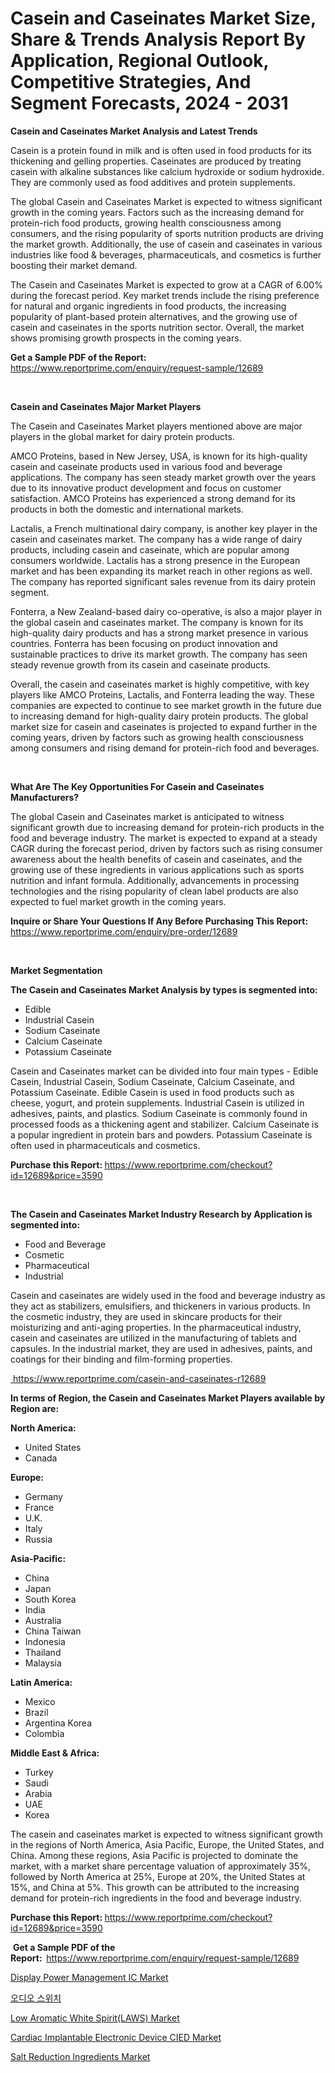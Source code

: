 <p><h1>Casein and Caseinates Market Size, Share & Trends Analysis Report By Application, Regional Outlook, Competitive Strategies, And Segment Forecasts, 2024 - 2031</h1></p><p><strong>Casein and Caseinates Market Analysis and Latest Trends</strong></p>
<p><p>Casein is a protein found in milk and is often used in food products for its thickening and gelling properties. Caseinates are produced by treating casein with alkaline substances like calcium hydroxide or sodium hydroxide. They are commonly used as food additives and protein supplements.</p><p>The global Casein and Caseinates Market is expected to witness significant growth in the coming years. Factors such as the increasing demand for protein-rich food products, growing health consciousness among consumers, and the rising popularity of sports nutrition products are driving the market growth. Additionally, the use of casein and caseinates in various industries like food & beverages, pharmaceuticals, and cosmetics is further boosting their market demand.</p><p>The Casein and Caseinates Market is expected to grow at a CAGR of 6.00% during the forecast period. Key market trends include the rising preference for natural and organic ingredients in food products, the increasing popularity of plant-based protein alternatives, and the growing use of casein and caseinates in the sports nutrition sector. Overall, the market shows promising growth prospects in the coming years.</p></p>
<p><strong>Get a Sample PDF of the Report:&nbsp;</strong> <a href="https://www.reportprime.com/enquiry/request-sample/12689">https://www.reportprime.com/enquiry/request-sample/12689</a></p>
<p>&nbsp;</p>
<p><strong>Casein and Caseinates Major Market Players</strong></p>
<p><p>The Casein and Caseinates Market players mentioned above are major players in the global market for dairy protein products. </p><p>AMCO Proteins, based in New Jersey, USA, is known for its high-quality casein and caseinate products used in various food and beverage applications. The company has seen steady market growth over the years due to its innovative product development and focus on customer satisfaction. AMCO Proteins has experienced a strong demand for its products in both the domestic and international markets.</p><p>Lactalis, a French multinational dairy company, is another key player in the casein and caseinates market. The company has a wide range of dairy products, including casein and caseinate, which are popular among consumers worldwide. Lactalis has a strong presence in the European market and has been expanding its market reach in other regions as well. The company has reported significant sales revenue from its dairy protein segment.</p><p>Fonterra, a New Zealand-based dairy co-operative, is also a major player in the global casein and caseinates market. The company is known for its high-quality dairy products and has a strong market presence in various countries. Fonterra has been focusing on product innovation and sustainable practices to drive its market growth. The company has seen steady revenue growth from its casein and caseinate products.</p><p>Overall, the casein and caseinates market is highly competitive, with key players like AMCO Proteins, Lactalis, and Fonterra leading the way. These companies are expected to continue to see market growth in the future due to increasing demand for high-quality dairy protein products. The global market size for casein and caseinates is projected to expand further in the coming years, driven by factors such as growing health consciousness among consumers and rising demand for protein-rich food and beverages.</p></p>
<p>&nbsp;</p>
<p><strong>What Are The Key Opportunities For Casein and Caseinates Manufacturers?</strong></p>
<p><p>The global Casein and Caseinates market is anticipated to witness significant growth due to increasing demand for protein-rich products in the food and beverage industry. The market is expected to expand at a steady CAGR during the forecast period, driven by factors such as rising consumer awareness about the health benefits of casein and caseinates, and the growing use of these ingredients in various applications such as sports nutrition and infant formula. Additionally, advancements in processing technologies and the rising popularity of clean label products are also expected to fuel market growth in the coming years.</p></p>
<p><strong>Inquire or Share Your Questions If Any Before Purchasing This Report:</strong> <a href="https://www.reportprime.com/enquiry/pre-order/12689">https://www.reportprime.com/enquiry/pre-order/12689</a></p>
<p>&nbsp;</p>
<p><strong>Market Segmentation</strong></p>
<p><strong>The Casein and Caseinates Market Analysis by types is segmented into:</strong></p>
<p><ul><li>Edible</li><li>Industrial Casein</li><li>Sodium Caseinate</li><li>Calcium Caseinate</li><li>Potassium Caseinate</li></ul></p>
<p><p>Casein and Caseinates market can be divided into four main types - Edible Casein, Industrial Casein, Sodium Caseinate, Calcium Caseinate, and Potassium Caseinate. Edible Casein is used in food products such as cheese, yogurt, and protein supplements. Industrial Casein is utilized in adhesives, paints, and plastics. Sodium Caseinate is commonly found in processed foods as a thickening agent and stabilizer. Calcium Caseinate is a popular ingredient in protein bars and powders. Potassium Caseinate is often used in pharmaceuticals and cosmetics.</p></p>
<p><strong>Purchase this Report:&nbsp;</strong><a href="https://www.reportprime.com/checkout?id=12689&price=3590">https://www.reportprime.com/checkout?id=12689&price=3590</a></p>
<p>&nbsp;</p>
<p><strong>The Casein and Caseinates Market Industry Research by Application is segmented into:</strong></p>
<p><ul><li>Food and Beverage</li><li>Cosmetic</li><li>Pharmaceutical</li><li>Industrial</li></ul></p>
<p><p>Casein and caseinates are widely used in the food and beverage industry as they act as stabilizers, emulsifiers, and thickeners in various products. In the cosmetic industry, they are used in skincare products for their moisturizing and anti-aging properties. In the pharmaceutical industry, casein and caseinates are utilized in the manufacturing of tablets and capsules. In the industrial market, they are used in adhesives, paints, and coatings for their binding and film-forming properties.</p></p>
<p><a href="https://www.reportprime.com/casein-and-caseinates-r12689">&nbsp;https://www.reportprime.com/casein-and-caseinates-r12689</a></p>
<p><strong>In terms of Region, the Casein and Caseinates Market Players available by Region are:</strong></p>
<p>
    <p> <strong> North America: </strong>
        <ul>
            <li>United States</li>
            <li>Canada</li>
        </ul>
        </p> 
    <p> <strong> Europe: </strong>
        <ul>
            <li>Germany</li>
            <li>France</li>
            <li>U.K.</li>
            <li>Italy</li>
            <li>Russia</li>
        </ul>
        </p> 
    <p> <strong> Asia-Pacific: </strong>
        <ul>
            <li>China</li>
            <li>Japan</li>
            <li>South Korea</li>
            <li>India</li>
            <li>Australia</li>
            <li>China Taiwan</li>
            <li>Indonesia</li>
            <li>Thailand</li>
            <li>Malaysia</li>
        </ul>
        </p> 
    <p> <strong> Latin America: </strong>
        <ul>
            <li>Mexico</li>
            <li>Brazil</li>
            <li>Argentina Korea</li>
            <li>Colombia</li>
        </ul>
        </p> 
    <p> <strong> Middle East & Africa: </strong>
        <ul>
            <li>Turkey</li>
            <li>Saudi</li>
            <li>Arabia</li>
            <li>UAE</li>
            <li>Korea</li>
        </ul>
    </p>
    </p>
<p><p>The casein and caseinates market is expected to witness significant growth in the regions of North America, Asia Pacific, Europe, the United States, and China. Among these regions, Asia Pacific is projected to dominate the market, with a market share percentage valuation of approximately 35%, followed by North America at 25%, Europe at 20%, the United States at 15%, and China at 5%. This growth can be attributed to the increasing demand for protein-rich ingredients in the food and beverage industry.</p></p>
<p><strong>Purchase this Report: </strong><a href="https://www.reportprime.com/checkout?id=12689&price=3590">https://www.reportprime.com/checkout?id=12689&price=3590</a></p>
<p>&nbsp;<strong>Get a Sample PDF of the Report:&nbsp;&nbsp;</strong><a href="https://www.reportprime.com/enquiry/request-sample/12689">https://www.reportprime.com/enquiry/request-sample/12689</a></p>
<p><strong></strong></p>
<p><p><a href="https://medium.com/@liam.mcgrath5645/display-power-management-ic-market-a-global-and-regional-analysis-2024-2031-458bb976293b">Display Power Management IC Market</a></p><p><a href="https://medium.com/@rickymetzdvm/%EA%B8%80%EB%A1%9C%EB%B2%8C-%EC%98%A4%EB%94%94%EC%98%A4-%EC%8A%A4%EC%9C%84%EC%B9%98-%EC%8B%9C%EC%9E%A5-%EC%A0%90%EC%9C%A0%EC%9C%A8-%EB%B0%8F-%EC%84%B1%EC%9E%A5-%EA%B8%B0%ED%9A%8C-%EB%B0%8F-%EC%8B%9C%EC%9E%A5-%EA%B7%9C%EB%AA%A8%EB%8A%94-2024%EB%85%84%EB%B6%80%ED%84%B0-2031%EB%85%84%EA%B9%8C%EC%A7%80-%EC%97%B0%ED%8F%89%EA%B7%A0-%EC%84%B1%EC%9E%A5%EB%A5%A0%EC%9D%B4-4-6-%EC%A6%9D%EA%B0%80%ED%95%98%EB%A9%B0-%EC%84%B1%EC%9E%A5%ED%95%98%EA%B3%A0-%EC%9E%88%EC%8A%B5%EB%8B%88%EB%8B%A4-b17509f67161">오디오 스위치</a></p><p><a href="https://medium.com/@samantha.welch56767/global-low-aromatic-white-spirit-laws-market-opportunities-and-forecast-for-period-from-2024-to-bbe3446542bc">Low Aromatic White Spirit(LAWS) Market</a></p><p><a href="https://issuu.com/reportprime-2/docs/cardiac-implantable-electronic-device-cied-market-">Cardiac Implantable Electronic Device CIED Market</a></p><p><a href="https://github.com/amapolalg/Market-Research-Report-List-1/blob/main/salt-reduction-ingredients-market.md">Salt Reduction Ingredients Market</a></p></p>